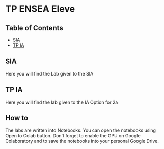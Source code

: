 # TP ENSEA Eleve

## Table of Contents

* [SIA](3A/SIA)
* [TP IA](2A/TPIA)

## SIA

Here you will find the Lab given to the SIA

## TP IA

Here you will find the lab given to the IA Option for 2a

## How to 

The labs are written into Notebooks. You can open the notebooks using Open to Colab button. Don't forget to enable the GPU on Google Colaboratory and to save the notebooks into your personal Google Drive.
